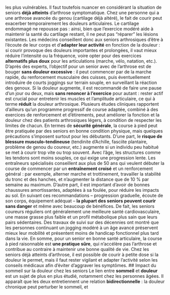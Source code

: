 les plus vulnérables. Il faut toutefois nuancer en considérant la situation de seniors **déjà atteints** d’arthrose symptomatique. Chez une personne qui a une arthrose avancée du genou (cartilage déjà altéré), le fait de courir peut exacerber temporairement les douleurs articulaires. Le cartilage endommagé ne repousse pas : ainsi, bien que l’exercice modéré aide à maintenir la santé du cartilage restant, il ne peut pas “réparer” les lésions existantes. Les médecins conseillent donc aux seniors arthrosiques d’être à l’écoute de leur corps et d’**adapter leur activité** en fonction de la douleur : si courir provoque des douleurs importantes et prolongées, il vaut mieux réduire l’intensité ou la fréquence, voire opter pour des exercices **alternatifs plus doux** pour les articulations (marche, vélo, natation, etc.). D’après des experts, l’objectif pour un senior avec de l’arthrose est de bouger **sans douleur excessive** : il peut commencer par de la marche rapide, du renforcement musculaire des cuisses, puis éventuellement introduire de courts joggings sur terrain souple, en surveillant la réaction des genoux. Si la douleur augmente, il est recommandé de faire une pause d’un jour ou deux, mais **sans renoncer à l’exercice** pour autant : rester actif est crucial pour entretenir les muscles et l’amplitude articulaire, ce qui à terme **réduit** la douleur arthrosique. Plusieurs études cliniques rapportent d’ailleurs qu’un programme progressif de course adaptée, combiné à des exercices de renforcement et d’étirements, peut améliorer la fonction et la douleur chez des patients arthrosiques légers, à condition de respecter les limites de chacun. En termes de **sécurité générale**, la course à pied peut être pratiquée par des seniors en bonne condition physique, mais quelques précautions s’imposent surtout pour les débutants. D’une part, le **risque de blessure musculo-tendineuse** (tendinite d’Achille, fasciite plantaire, problème de genou du coureur, etc.) augmente si un individu peu habitué se met à courir trop vite ou trop souvent. Avec l’âge, les structures comme les tendons sont moins souples, ce qui exige une progression lente. Les entraîneurs spécialisés conseillent aux plus de 50 ans qui veulent débuter la course de commencer par un **entraînement croisé** et un renforcement général : par exemple, alterner marche et trottinement, travailler la stabilité du tronc et des hanches, et n’augmenter la distance que de 10 % par semaine au maximum. D’autre part, il est important d’avoir de bonnes chaussures amortissantes, adaptées à sa foulée, pour réduire les impacts au sol. En suivant ces recommandations – progression graduelle, écoute de son corps, équipement adéquat – **la plupart des seniors peuvent courir sans danger** et même avec beaucoup de bénéfices. De fait, les seniors coureurs réguliers ont généralement une meilleure santé cardiovasculaire, une masse grasse plus faible et un profil métabolique plus sain que leurs pairs sédentaires. Des travaux de suivi sur des décennies ont montré que les personnes continuant un jogging modéré à un âge avancé préservent mieux leur mobilité et présentent moins de handicap fonctionnel plus tard dans la vie. En somme, pour un senior en bonne santé articulaire, la course à pied raisonnable est **une pratique sûre**, qui n’accélère pas l’arthrose et contribue au contraire à maintenir une bonne qualité de vie. Chez les seniors déjà atteints d’arthrose, il est possible de courir à petite dose si la douleur le permet, mais il faut rester vigilant et adapter l’activité selon les conseils médicaux afin d’éviter d’aggraver les symptômes. ## Impact du sommeil sur la douleur chez les seniors Le lien entre **sommeil** et **douleur** est un sujet de plus en plus étudié, notamment chez les personnes âgées. Il apparaît que les deux entretiennent une relation **bidirectionnelle** : la douleur chronique peut perturber le sommeil, et